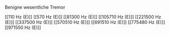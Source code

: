 

Benigne wesentliche Tremor

[[110 Hz (E)]]
[[570 Hz (E)]]
[[81300 Hz (E)]]
[[105710 Hz (E)]]
[[221500 Hz (E)]]
[[337500 Hz (E)]]
[[570510 Hz (E)]]
[[691510 Hz (E)]]
[[775480 Hz (E)]]
[[971550 Hz (E)]]